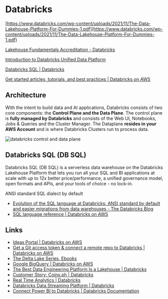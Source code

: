# Databricks

[https://www.databricks.com/wp-content/uploads/2021/11/The-Data-Lakehouse-Platform-For-Dummies-1.pdf](https://www.databricks.com/wp-content/uploads/2021/11/The-Data-Lakehouse-Platform-For-Dummies-1.pdf)

[Lakehouse Fundamentals Accreditation - Databricks](https://www.databricks.com/learn/training/lakehouse-fundamentals-accreditation)

[Introduction to Databricks Unified Data Platform](https://www.youtube.com/watch?v=02DBOfYrYT0&ab_channel=Databricks)

[Databricks SQL | Databricks](https://www.databricks.com/product/databricks-sql)

[Get started articles, tutorials, and best practices | Databricks on AWS](https://docs.databricks.com/getting-started/tutorials/index.html)

## Architecture

With the intent to build data and AI applications, Databricks consists of two core components: the **Control Plane and the Data Plane**. The control plane is **fully managed by Databricks** and consists of the Web UI, Notebooks, Jobs & Queries and the Cluster Manager. The Dataplane **resides in your AWS Account** and is where Databricks Clusters run to process data.

![databricks control and data plane](../../../media/Pasted%20image%2020230522180510.jpg)

## Databricks SQL (DB SQL)

Databricks SQL (DB SQL) is a serverless data warehouse on the Databricks Lakehouse Platform that lets you run all your SQL and BI applications at scale with up to 12x better price/performance, a unified governance model, open formats and APIs, and your tools of choice - no lock-in.

ANSI standard SQL dialect by default

- [Evolution of the SQL language at Databricks: ANSI standard by default and easier migrations from data warehouses - The Databricks Blog](https://www.databricks.com/blog/2021/11/16/evolution-of-the-sql-language-at-databricks-ansi-standard-by-default-and-easier-migrations-from-data-warehouses.html)
- [SQL language reference | Databricks on AWS](https://docs.databricks.com/sql/language-manual/index.html)

## Links

- [Ideas Portal | Databricks on AWS](https://docs.databricks.com/resources/ideas.html)
- [Get a Git access token & connect a remote repo to Databricks | Databricks on AWS](https://docs.databricks.com/repos/get-access-tokens-from-git-provider.html)
- [The Delta Lake Series, Ebooks](https://www.databricks.com/explore/de-data-warehousing/the-delta-lake-series)
- [Google BigQuery | Databricks on AWS](https://docs.databricks.com/external-data/bigquery.html)
- [The Best Data Engineering Platform Is a Lakehouse | Databricks](https://www.databricks.com/resources/webinar/best-data-engineering-platform-lakehouse)
- [Customer Story: Coins.ph | Databricks](https://www.databricks.com/customers/coins-ph)
- [Real Time Analytics | Databricks](https://www.databricks.com/glossary/real-time-analytics)
- [Databricks Data Streaming Platform | Databricks](https://www.databricks.com/product/data-streaming)
- [Connect Power BI to Databricks \| Databricks Documentation](https://docs.databricks.com/aws/en/partners/bi/power-bi)
